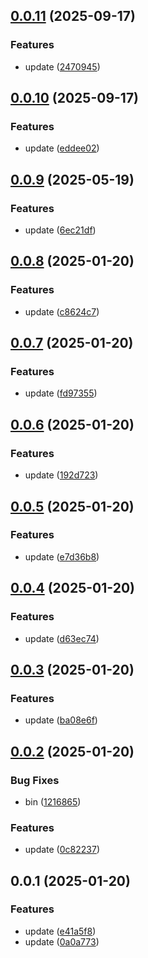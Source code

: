 ## [0.0.11](https://github.com/qq15725/yrkit/compare/v0.0.10...v0.0.11) (2025-09-17)


### Features

* update ([2470945](https://github.com/qq15725/yrkit/commit/2470945c7727e8e66732458d52baa42bc70e2534))



## [0.0.10](https://github.com/qq15725/yrkit/compare/v0.0.9...v0.0.10) (2025-09-17)


### Features

* update ([eddee02](https://github.com/qq15725/yrkit/commit/eddee0222bee89f86485b3512c515d622cfe5397))



## [0.0.9](https://github.com/qq15725/yrkit/compare/v0.0.8...v0.0.9) (2025-05-19)


### Features

* update ([6ec21df](https://github.com/qq15725/yrkit/commit/6ec21dfe2ffc9b08e2fac3ef2d8d49174b3c86d3))



## [0.0.8](https://github.com/qq15725/yrkit/compare/v0.0.7...v0.0.8) (2025-01-20)


### Features

* update ([c8624c7](https://github.com/qq15725/yrkit/commit/c8624c703478022d3965698611abee514def5193))



## [0.0.7](https://github.com/qq15725/yrkit/compare/v0.0.6...v0.0.7) (2025-01-20)


### Features

* update ([fd97355](https://github.com/qq15725/yrkit/commit/fd97355e46a77e7f989f9ed347ba08e69e2bc237))



## [0.0.6](https://github.com/qq15725/yrkit/compare/v0.0.5...v0.0.6) (2025-01-20)


### Features

* update ([192d723](https://github.com/qq15725/yrkit/commit/192d7239568775e30d9cbff41badfa56d82842ca))



## [0.0.5](https://github.com/qq15725/yrkit/compare/v0.0.4...v0.0.5) (2025-01-20)


### Features

* update ([e7d36b8](https://github.com/qq15725/yrkit/commit/e7d36b81a63b49bc0fac0f3232434c5977ff9498))



## [0.0.4](https://github.com/qq15725/yrkit/compare/v0.0.3...v0.0.4) (2025-01-20)


### Features

* update ([d63ec74](https://github.com/qq15725/yrkit/commit/d63ec74e49ee691f2d8d16bd4aa3616acfa34b97))



## [0.0.3](https://github.com/qq15725/yrkit/compare/v0.0.2...v0.0.3) (2025-01-20)


### Features

* update ([ba08e6f](https://github.com/qq15725/yrkit/commit/ba08e6f7a107f6f12ecfe2d39577eced31a97819))



## [0.0.2](https://github.com/qq15725/yrkit/compare/v0.0.1...v0.0.2) (2025-01-20)


### Bug Fixes

* bin ([1216865](https://github.com/qq15725/yrkit/commit/12168653e7ce05f4a082c58ddda302824e91649d))


### Features

* update ([0c82237](https://github.com/qq15725/yrkit/commit/0c82237c465d9cfbecf8dedf7961a20943443b80))



## 0.0.1 (2025-01-20)


### Features

* update ([e41a5f8](https://github.com/qq15725/yrkit/commit/e41a5f8fe932bdab36cceaebf7faf60ed34dd4e5))
* update ([0a0a773](https://github.com/qq15725/yrkit/commit/0a0a773fc148b2bd6dc420887e4ed80455c16f3d))



